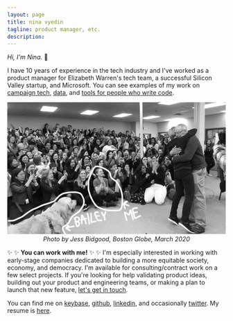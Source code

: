```yaml
---
layout: page
title: nina vyedin
tagline: product manager, etc.
description: 
---
```


_Hi, I'm Nina._ :wave:

I have 10 years of experience in the tech industry and I've worked as a product manager for Elizabeth Warren's tech team, a successful Silicon Valley startup, and Microsoft. You can see examples of my work on [campaign tech](), [data](), and [tools for people who write code]().

<p align="center"><img src="globe_bw.jpeg" alt="Photo by Jess Bidgood, Boston Globe, March 2020" width="700"/><br/>
  <i>Photo by Jess Bidgood, Boston Globe, March 2020</i></p>

:sparkles: :sparkles: **You can work with me!** :sparkles: :sparkles:
I'm especially interested in working with early-stage companies dedicated to building a more equitable society, economy, and democracy. I'm available for consulting/contract work on a few select projects. If you're looking for help validating product ideas, building out your product and engineering teams, or making a plan to launch that new feature, [let's get in touch](mailto:nina@vyed.in).

You can find me on [keybase](https://keybase.io/vyedin), [github](https://github.com/vyedin), [linkedin](https://www.linkedin.com/in/vyedin/), and occasionally [twitter](https://twitter.com/vyedin). My resume is [here](nina-resume-2021_2.pdf).
